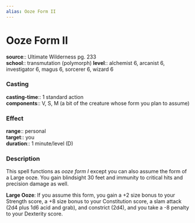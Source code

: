 ```yaml
---
alias: Ooze Form II
---
```


# Ooze Form II 

**source**:: Ultimate Wilderness pg. 233  
**school**:: transmutation (polymorph)
**level**:: alchemist 6, arcanist 6, investigator 6, magus 6, sorcerer 6, wizard 6

### Casting 

**casting-time**:: 1 standard action  
**components**:: V, S, M (a bit of the creature whose form you plan to assume)

### Effect 

**range**:: personal  
**target**:: you  
**duration**:: 1 minute/level (D)

### Description 

This spell functions as *ooze form I* except you can also assume the form of a Large ooze. You gain blindsight 30 feet and immunity to critical hits and precision damage as well.  
  
**Large Ooze**: If you assume this form, you gain a +2 size bonus to your Strength score, a +8 size bonus to your Constitution score, a slam attack (2d4 plus 1d6 acid and grab), and constrict (2d4), and you take a -8 penalty to your Dexterity score.

